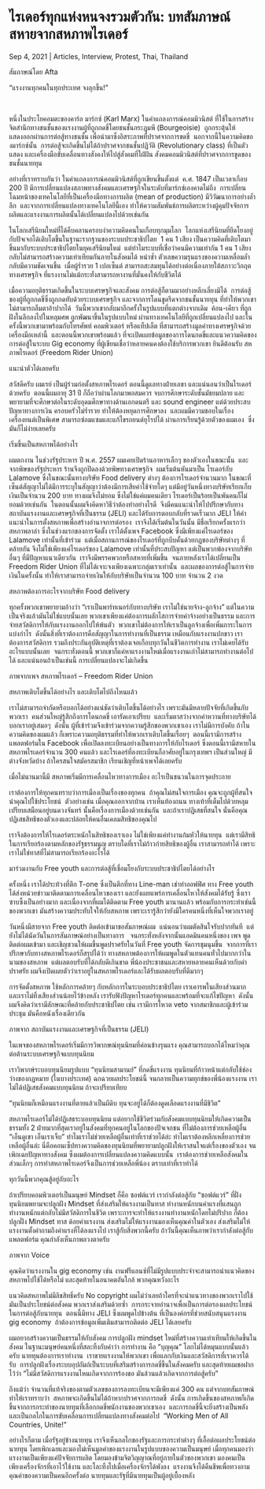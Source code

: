 # ไรเดอร์ทุกแห่งหนจงรวมตัวกัน: บทสัมภาษณ์สหายจากสหภาพไรเดอร์

Sep 4, 2021 | Articles, Interview, Protest, Thai, Thailand





สัมภาษณ์โดย Afta

“แรงงานทุกคนในทุกประเทศ จงลุกขึ้น!”

 

หนึ่งในประโยคอมตะของคาร์ล มาร์กซ์ (Karl Marx) ในคำแถลงการณ์คอมมิวนิสต์ ที่ใช้ในการสร้างจิตสำนึกทางชนชั้นของแรงงานผู้ที่ถูกกดขี่โดยชนชั้นกระฎุมพี (Bourgeoisie)  ถูกกระตุ้นให้แสดงออกผ่านการต่อสู้ทางชนชั้น เพื่อนำมาซึ่งอิสระภาพที่ปราศจากการขดขี่  นอกจากนี้ในความคิดของมาร์กซ์นั้น  การต่อสู้จะเกิดขึ้นไม่ได้ถ้าปราศจากชนชั้นปฏิวัติ (Revolutionary class) ที่เป็นตัวแสดง และเครื่องมือขับเคลื่อนทางสังคงให้ไปสู่สังคมที่ใฝ่ฝัน สังคมคอมมิวนิสต์ที่ปราศจากการขูดของชนชั้นนายทุน

อย่างที่เราทราบกันว่า ในคำแถลงการณ์คอมมิวนิสต์ที่ถูกเขียนขึ้นตั้งแต่  ค.ศ. 1847 เป็นเวลาเกือบ 200 ปี มีการเปลี่ยนแปลงสภาพทางสังคมและเศรษฐกิจในระดับที่มาร์กซ์เองคาดไม่ถึง  การเปลี่ยนโฉมหน้าของเทคโนโลยีที่เป็นเครื่องมือทางการผลิต (mean of production) มีวิวัฒนาการอย่างล้ำลึก  และจากการเปลี่ยนแปลงทางเทคโนโลยีนี้เอง ทำให้ความสัมพันธ์การผลิตระหว่างผู้คุมปัจจัยการผลิตและแรงงานการผลิตนั้นได้เปลี่ยนแปลงไปด้วยเช่นกัน

ในโลกเสรีนิยมใหม่ที่ได้คืบคลานครอบงำความคิดคนในเกือบทุกมุมโลก  โลกแห่งเสรีนิยมที่ยึดโยงอยู่กับปัจเจกได้เติบโตขึ้นในฐานะรากฐานของระบบประชาธิปไตย  1 คน 1 เสียง เป็นความคิดที่เติบโตมาขึ้นมากับระบบประชาธิปไตยในยุคเสรีนิยมใหม่  แต่ทำไมระบบที่เชื่อว่าคนมีความเท่ากัน 1 คน 1 เสียง กลับไม่สามารถสร้างความเท่าเทียมกันภายในสังคมได้ หนำซ้ำ ตัวเลขความรุนแรงของความเหลื่อมล้ำกลับมีความชัดเจนขึ้น  เมื่อผู้ร่ำรวย 1 เปอเซ็นต์ สามารถสะสมทุนได้อย่างต่อเนื่องภายใต้สภาวะวิกฤตทางเศรษฐกิจ ที่แรงงานไม่แม้กระทั่งสามารถหางานที่มั่นคงให้กับชีวิตได้

เมื่อความอยุติธรรมเกิดขึ้นในระบบเศรษฐกิจและสังคม การต่อสู้ก็ตามมาอย่างหลีกเลี่ยงมิได้  การต่อสู้ของผู้ที่ถูกกดขี่ซึ่งถูกกดทับด้วยระบบเศรษฐกิจ และจากการโดนขูดรีดจากชนชั้นนายทุน ที่ทำให้พวกเขาไม่สามารถลืมตาอ้าปากได้  วันนี้พวกเขากลับมาอีกครั้งในรูปแบบที่แตกต่างจากเดิม  ค้อน-เคียว ที่ถูกฝังในลึกลงไปในหลุมศพ ถูกพัฒนาขึ้นในรูปแบบใหม่ ผ่านทางเทคโนโลยีที่ถูกเปลี่ยนแปลงไป และในครั้งนี้พวกเขามาพร้อมกับโทรศัพท์ คอมพิวเตอร์ หรือแท็ปเล็ต ที่สามารถสร้างมูลค่าทางเศรษฐกิจด้วยเครื่องมือเหล่านี้  และตอนนี้พวกเขาพร้อมแล้ว ที่จะเปิดเผยข้อมูลของการโดนกดขี่และแนวความคิดของการต่อสู้ในระบบ Gig economy ที่ผู้เขียนเชื่อว่าหลายคนคงต้องใช้บริการพวกเขา ยินดีต้อนรับ สหภาพไรเดอร์ (Freedom Rider Union) 

แนะนำตัวได้เลยครับ

สวัสดีครับ ผมเรย์ เป็นผู้ร่วมก่อตั้งสหภาพไรเดอร์ ตอนนี้ดูแลทางฝ่ายเลขา และแน่นอนว่าเป็นไรเดอร์ด้วยครับ  ตอนนี้ผมอายุ 31 ปี ก็ถือว่าผ่านโลกมาพอสมควร จบการศึกษาระดับชั้นมัธยมปลาย และพยายามที่จะศึกษาต่อในระดับอุดมศึกษาทางด้านเอกดนตรี และ sound engineer แต่ด้วยประสบปัญหาทางการเงิน ครอบครัวไม่ร่ำรวย ทำให้ต้องหยุดการศึกษาลง  และผมมีความชอบในเรื่องเครื่องยนต์เป็นพิเศษ สามารถซ่อมแซมและแก้ไขรถยนต์ยุโรปได้ ผ่านการเรียนรู้ด้วยตัวของผมเอง  ซึ่งมันก็ไม่ง่ายเลยครับ  

เริ่มขึ้นเป็นสหภาพได้อย่างไร

ผมตกงาน ในช่วงรัฐประหาร ปี พ.ศ. 2557 ผมเคยเปิดร้านอาหารเล็กๆ ของตัวเองในขณะนั้น  และจากพิษของรัฐประหาร ร้านจึงถูกปิดลงด้วยพิษทางเศรษฐกิจ  ผมเริ่มต้นหันมาเป็น ไรเดอร์กับ Lalamove ซึ่งในขณะนั้นทางบริษัท Food delivery ต่างๆ ต้องการไรเดอร์จำนวนมาก ในขณะที่เซ็นต์สัญญาไม่ได้มีการระบุในสัญญาว่าต้องมีการเสียค่าใช้จ่ายใดๆ แต่มีอยู่วันหนึ่งทางบริษัทเรียกเก็บเงินเป็นจำนวน 200 บาท ทางผมจึงไม่ยอม ซึ่งไม่ใช่แค่ผมคนเดียว ไรเดอร์เป็นร้อยเป็นพันคนก็ไม่ยอมด้วยเช่นกัน  ในตอนนั้นผมจึงคิดหาวิธีว่าต้องทำอย่างไรดี  จึงมีคนแนะนำให้ไปปรึกษากับทางสถาบันแรงงานและเศรษฐกิจที่เป็นธรรม (JELI) และได้รับการตอบกลับที่รวดเร็วมาก JELI ให้คำแนะนำในการตั้งสหภาพเพื่อสร้างอำนาจการต่อรอง  เราจึงได้เริ่มต้นในวันนั้น มีชื่อเรียกครั้งแรกว่า สหภาพลาล่า ซึ่งในช่วงแรกของการจัดตั้ง เราได้ตั้งเพจ Facebook ซึ่งมีเพียงแค่ไรเดอร์ของ Lalamove เท่านั้นที่เข้าร่วม  แต่เมื่อสถานการณ์ของไรเดอร์ที่ถูกบีบคั้นด้วยกฎของบริษัทต่างๆ ที่คล้ายกัน จึงไม่ใช่เพียงแค่ไรเดอร์ของ Lalamove เท่านั้นที่ประสบปัญหา แต่เป็นพวกพ้องจากบริษัทอื่นๆ ที่มีปัญหาแนวเดียวกัน  เราจึงมีพรรคพวกหรือสหายที่เพิ่มขึ้น  จนภายหลังเราได้เปลี่ยนเป็น Freedom Rider Union ที่ไม่ได้เจาะจงเพียงเฉพาะกลุ่มเราเท่านั้น  และผลของการต่อสู้ในการจ่ายเงินในครั้งนั้น ทำให้เราสามารถจ่ายเงินให้กับบริษัทเป็นจำนวน 100 บาท จำนวน 2 งวด

สหภาพต้องการอะไรจากบริษัท Food delivery

ทุกครั้งพวกเขาพยายามอ้างว่า “เราเป็นพาร์ทเนอร์กับทางบริษัท เราไม่ใช่นายจ้าง-ลูกจ้าง” แต่ในความเป็นจริงแล้วมันไม่ใช่แบบนั้นเลย พวกเขาเพียงแค่ต้องการผลักไสการจ่ายค่าจ้างอย่างเป็นธรรม และการจ่ายสวัสดิการให้กับแรงงานออกไปให้พ้นตัว  พวกเขาไม่ต้องการให้เราเป็นลูกจ้างเพื่อเพิ่มภาระในการแบ่งกำไร  ดังนั้นสิ่งที่เราต้องการคือสัญญาในการทำงานที่เป็นธรรม เหมือนกับแรงงานปกขาว เราต้องการสวัสดิการ รวมถึงประกันอุบัติเหตุที่เราต้องเจอเกือบทุกวันในชีวิตการทำงาน เราไม่เคยได้รับอะไรแบบนั้นเลย  จนกระทั่งตอนนี้ พวกเขาก็แค่หาแรงงานใหม่เมื่อแรงงานเก่าไม่สามารถทำงานต่อไปได้ และแน่นอนถ้าเป็นเช่นนี้ การเปลี่ยนแปลงจะไม่เกิดขึ้น

ภาพจากเพจ สหภาพไรเดอร์ – Freedom Rider Union

สหภาพเติบโตขึ้นได้อย่างไร และเติบโตไปถึงไหนแล้ว

เราไม่สามารถจำกัดหรือบอกได้อย่างแน่ชัดว่าเติบโตขึ้นได้อย่างไร เพราะมันมีหลายปัจจัยที่เกิดขึ้นกับพวกเรา  คนส่วนใหญ่รู้สึกถึงการโดนกดขี่ เอารัดเอาเปรียบ  และเริ่มตาสว่างจากคำหวานที่ทางบริษัทได้บอกเราอยู่เสมอๆ  ดังนั้น ผู้ที่เข้าร่วมจึงเข้าร่วมจากความรู้สึกของพวกเขาเอง เราไม่มีการบังคับ ถ้าในความคิดของผมแล้ว ก็เพราะความอยุติธรรมที่ทำให้พวกเราเติบโตขึ้นเรื่อยๆ  ตอนนี้เรามีการสร้างแพลตฟอร์มใน Facebook เพื่อเปิดลงทะเบียนอย่างเป็นทางการให้กับไรเดอร์ ซึ่งตอนนี้เรามีสหายในสหภาพไรเดอร์จำนวน 300 คนแล้ว และไรเดอร์ที่ลงทะเบียนก็อาศัยอยู่ในกรุงเทพฯ เป็นส่วนใหญ่ มีต่างจังหวัดบ้าง ถ้าใครสนใจสมัครสมาชิก เรียนเชิญที่หน้าเพจได้เลยครับ

เมื่อไม่นานมานี้มี สหภาพเริ่มมีการเคลื่อนไหวทางการเมือง อะไรเป็นชนวนในการจุดประกาย

เราต้องการให้ทุกคนทราบว่าการเมืองเป็นเรื่องของทุกคน  ถ้าคุณไม่สนใจการเมือง คุณจะถูกผู้ที่สนใจนำคุณไปใช้ประโยชน์  ตัวอย่างเช่น เมื่อคุณออกจากบ้าน เราเห็นท้องถนน ทางเท้าที่เต็มไปด้วยหลุมเปรียบเสมือนอยู่บนดวงจันทร์ นั้นคือเรื่องการเมืองด้วยเช่นกัน  และถ้าเราปฏิเสธที่สนใจ นั่นคือคุณปฏิเสธสิทธิของตัวเองและปล่อยให้คนอื่นเคลมสิทธิของคุณไป

เราจึงต้องการให้ไรเดอร์ตระหนักในสิทธิของเราเอง ไม่ใช่เพียงแค่ทำงานก้มหัวให้นายทุน  แต่เรามีสิทธิในการเรียกร้องตามหลักของรัฐธรรมนูญ ตราบใดที่เราไม่ก้าวก่ายสิทธิของผู้อื่น เราสามารถทำได้ เพราะเราไม่ใช่ทาสที่ไม่สามารถเรียกร้องอะไรได้ 

มาร่วมงานกับ Free youth และการต่อสู้ที่เชื่อมโยงกับระบบประชาธิปไตยได้อย่างไร

ครั้งหนึ่ง เราได้ประท้วงที่ตึก T-one ซึ่งเป็นตึกที่ทาง Line-man เช่าทำออฟฟิศ ทาง Free youth ได้ส่งหน่วยข่าวมาติดตามการเคลื่อนไหวของเรา และยังเผยแพร่การเคลื่อนไหวให้สังคมได้รับรู้ ซึ่งเราซาบซึ้งเป็นอย่างมาก และเนื่องจากที่ผมได้ติดตาม Free youth มานานแล้ว พร้อมกับการกระทำเช่นนี้ของพวกเขา มันสร้างความประทับใจให้กับสหภาพ เพราะเรารู้สึกว่ายังมีใครคนหนึ่งที่เห็นใจพวกเราอยู่

วันหนึ่งมีสายจาก Free youth ติดต่อเข้ามาขอสัมภาษณ์ผม  แน่นอนว่าผมตัดสินใจรับปากทันที  แต่ยังไม่ได้นัดวันในการสัมภาษณ์อย่างเป็นทางการ   จนกระทั่งหลังจากนั้นแอดมินคนหนึ่งของ เพจ พูด ติดต่อผมเข้ามา และเชิญชวนให้ผมขึ้นพูดปราศรัยในวันที่ Free youth จัดการชุมนุมขึ้น  จากการที่เราปรึกษากับทางสหภาพไรเดอร์ก็สรุปได้ว่า ทางสหภาพต้องการให้ผมพูดในตัวแทนคนทั่วไปมากกว่าในนามของสหภาพ  แต่ผลตอบรับที่ได้กลับดีเกินขาด พี่น้องประชาชนและสหายหลายคนเห็นด้วยกับคำปราศรัย ผมจึงเปิดเผยตัวว่าเราอยู่ในสหภาพไรเดอร์และได้รับผลตอบรับที่ดีมากๆ

การจัดตั้งสหภาพ ใช้หลักการคล้ายๆ กับหลักการในระบอบประชาธิปไตย เราเคารพในเสียงส่วนมาก และเราไม่ทิ้งเสียงส่วนน้อยไว้ข้างหลัง เรารับฟังปัญหาไรเดอร์ทุกคนและพร้อมที่จะแก้ไขปัญหา  ดังนั้นผมจึงคิดว่าเรามีลักษณะที่คล้ายกับประชาธิปไตย เช่น เรามีการโหวต veto จากสมาชิกและผู้เข้าร่วมประชุม มันคือหนังเรื่องเดียวกัน

ภาพจาก สถาบันแรงงานและเศรษฐกิจที่เป็นธรรม (JELI)

ในเพจของสหภาพไรเดอร์เริ่มมีการวิพากษณ์ทุนนิยมที่ค่อนข้างรุนแรง คุณสามารถบอกได้ไหมว่าคุณต่อต้านระบบเศรษฐกิจแบบทุนนิยม

เราวิพากษ์ระบอบทุนนิยมรูปแบบ “ทุนนิยมสามานย์” ที่กดขี่แรงงาน ทุนนิยมที่ก้าวหน้าแต่กลับใช้ช่องว่างของกฎหมาย (ในบางประเทศ) ฉกฉวยผลประโยชน์นี้ จนกลายเป็นความทุกข์ของพี่น้องแรงงาน เราไม่ได้ปฏิเสธสังคมแบบทุนนิยม ถ้าจะเปรียบเทียบ   

“ทุนนิยมก็เหมือนแรงงานที่ตายแล้วเป็นผีดิบ ทุนจะอยู่ได้ก็ต้องดูดเลือดแรงงานที่มีชิวิต” 

สหภาพไรเดอร์ไม่ได้ปฏิเสธระบอบทุนนิยม แต่อยากใช้ชีวิตร่วมกับสังคมแบบทุนนิยมให้เกิดความเป็นธรรมทั้ง 2 ฝ่ายมากที่สุดเราอยู่ในสังคมที่ทุกคนอยู่ในโลกของปัจเจกชน ที่ไม่ต้องการช่วยเหลือผู้อื่น  “เอ็นดูเขา เอ็นเราเจ็บ” ทำไมเราไม่ช่วยเหลือผู้อื่นเท่าที่เราช่วยได้ล่ะ ทำไมเราต้องหลีกเหลี่ยงการช่วยเหลือผู้อื่นล่ะ นี่คือคอนเซ็ปทางความคิดของทุนนิยมที่พยายามปลูกฝังให้เราสนใจแต่เรื่องของตัวเอง จนเพิกเฉยปัญหาทางสังคม ซึ่งผมต้องการเปลี่ยนแปลงความคิดแบบนั้น  เราต้องการช่วยเหลือสังคมในส่วนเล็กๆ การทำสหภาพไรเดอร์จึงเป็นการช่วยเหลือพี่น้อง ตราบเท่าที่เราทำได้ 

ทุกวันนี้พวกคุณสู้อยู่กับอะไร

ถ้าเปรียบคอมพิวเตอร์เป็นมนุษย์ Mindset ก็คือ ซอฟต์แวร์ เรากำลังต่อสู้กับ “ซอฟต์แวร์” ที่ฝั่งทุนนิยมพยามจะปลูกฝัง Mindset ที่ส่งเสริมให้แรงงานเป็นทาส ทำงานหนักบนค่าแรงที่แสนถูก ทำงานหนักแต่กลับไม่มีสวัสดิการในชีวิต เพราะการจะทำให้แรงงานทำงานหนักโดยไม่ปริปาก ก็ต้องปลูกฝั่ง Mindset ทาส ด้อยค่าแรงงาน ส่งเสริมไม่ให้แรงงานมองเห็นคุณค่าในตัวเอง ส่งเสริมไม่ให้แรงงานตั้งคำถามถึงค่าแรงที่ได้ลงแรงไป เราสู้กับสิ่งพวกนี้ครับ ถ้าวันนี้คุณเห็นภาพว่าเรากำลังต่อสู้กับแพลตฟอร์ม คุณกำลังเห็นภาพลวงตาครับ 

ภาพจาก Voice

คุณคิดว่าแรงงานใน gig economy เช่น งานฟรีแลนซ์ที่ไม่มีรูปแบบประจำจะสามารถนำแนวคิดของสหภาพไปใช้ได้หรือไม่ และสุดท้ายในอนาคตอันใกล้ พวกคุณหวังอะไร

แนวคิดสหภาพไม่มีลิขสิทธิ์ครับ No copyright ผมไม่ว่าเลยถ้าใครที่จะนำแนวทางของพวกเราไปใช้ มันเป็นประโยชน์ต่อสังคม พวกเราส่งเสริมด้วยซ้ำ  การกระจายอำนาจเพื่อเป็นการต่อรองผลประโยชน์ในการต่อสู้กับนายทุน  ตอนนี้มีทาง JELI ซึ่งผมพูดไปข้างต้น ที่เป็นองค์กรที่ช่วยสนับสนุนแรงงาน gig economy  ถ้าต้องการข้อมูลเพิ่มเติมสามารถติดต่อ JELI ได้เลยครับ

ผมอยากสร้างความเป็นธรรมให้กับสังคม การปลูกฝัง mindset ใหม่ที่สร้างความเท่าเทียมให้เกิดขึ้นในสังคม ในฐานะมนุษย์คนหนึ่งที่สละทิ้งกับคำว่า การทำงาน คือ “บุญคุณ” โลกไม่ได้หมุนแบบนั้นแล้วครับ นายทุนต้องการเราทำงาน  เราขายแรงงานให้พวกเขา เพื่อแลกกับเงินและสวัสดิการที่เราควรได้รับ  การปลูกฝังเรื่องระบบอุปถัมถ์เป็นระบบที่เสริมสร้างการกดขี่ขึ้นในสังคมครับ และสุดท้ายผมขอฝากไว้ว่า “ไม่มีสวัสดิการแรงงานไหนเกิดจากการร้องขอ มันล้วนแล้วเกิดจากการต่อสู้ครับ” 



ถึงแม้ว่า จำนวนที่แท้จริงของตามตัวเลขของการลงทะเบียนจะมีเพียงแค่ 300 คน แต่จากบทสัมภาษณ์ทำให้เราทราบว่า  สหภาพจะเกิดขึ้นไม่ได้ถ้าหากปราศจากการกดขี่  ดังนั้น การเกิดขึ้นของสหภาพก็เกิดขึ้นจากการกระทำของนายทุนที่เลือกกดขี่พนักงานของพวกเขาเอง  และการกดขี่นี้จะยิ่งสร้างเป็นพลังและเป็นกลไกในการขับเคลื่อนการเปลี่ยนแปลงทางสังคมต่อไป  “Working Men of All Countries, Unite!”

อย่างไรก็ตาม เมื่อรัฐอยู่ข้างนายทุน เราจึงเห็นกลไกของรัฐและการกระทำต่างๆ ที่เอื้อต่อผลประโยชน์ต่อนายทุน โดยเพิกเฉยและมองไม่เห็นมูลค่าของแรงงานในรูปแบบของความเป็นมนุษย์ เมื่อทุกคนมองว่าแรงงานเป็นเพียงแค่ปัจจัยการผลิต โดยมองข้ามจิตวิญญาณที่อยู่ภายในตัวของพวกเขา มองคนเป็นเพียงเครื่องจักรที่เอาไว้ใช้งาน และโละทิ้งไปเมื่อเครื่องจักรได้พังลง  แรงงานจึงได้คืนชีพเพื่อทวงถามคุณค่าของความเป็นคนอีกครั้งต่อ นายทุนและรัฐที่มีนายทุนเป็นผู้อยู่เบื้องหลัง